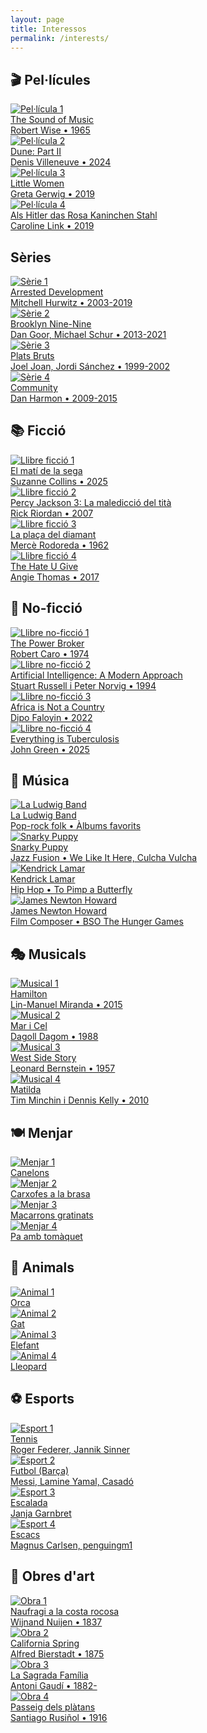 ```yaml
---
layout: page
title: Interessos
permalink: /interests/
---
```


<div class="interests-container">
  
  <!-- Pel·lícules -->
  <div class="interest-category">
    <h2>🎬 Pel·lícules</h2>
    <div class="interest-grid">
      <div class="interest-item">
        <a href="https://letterboxd.com/tique_011/film/the-sound-of-music/activity/" class="interest-link" target="_blank" rel="noopener">
          <img src="/images/interests/movies/the-sound-of-music.jpg" alt="Pel·lícula 1" onerror="this.parentElement.parentElement.innerHTML='<div class=&quot;interest-placeholder&quot;>Poster 1</div>'">
          <div class="interest-overlay">
            <div class="interest-title">The Sound of Music</div>
            <div class="interest-subtitle">Robert Wise • 1965</div>
          </div>
        </a>
      </div>
      <div class="interest-item">
        <a href="https://letterboxd.com/tique_011/film/dune-part-two/activity/" class="interest-link" target="_blank" rel="noopener">
          <img src="/images/interests/movies/dune-part-two.jpg" alt="Pel·lícula 2" onerror="this.parentElement.parentElement.innerHTML='<div class=&quot;interest-placeholder&quot;>Poster 2</div>'">
          <div class="interest-overlay">
            <div class="interest-title">Dune: Part II</div>
            <div class="interest-subtitle">Denis Villeneuve • 2024</div>
          </div>
        </a>
      </div>
      <div class="interest-item">
        <a href="https://letterboxd.com/tique_011/film/little-women-2019/" class="interest-link" target="_blank" rel="noopener">
          <img src="/images/interests/movies/little-women.jpg" alt="Pel·lícula 3" onerror="this.parentElement.parentElement.innerHTML='<div class=&quot;interest-placeholder&quot;>Poster 3</div>'">
          <div class="interest-overlay">
            <div class="interest-title">Little Women</div>
            <div class="interest-subtitle">Greta Gerwig • 2019</div>
          </div>
        </a>
      </div>
      <div class="interest-item">
        <a href="https://letterboxd.com/tique_011/film/when-hitler-stole-pink-rabbit/activity/" class="interest-link" target="_blank" rel="noopener">
          <img src="/images/interests/movies/als-hitler-das-rosa-kaninchen-stahl.jpg" alt="Pel·lícula 4" onerror="this.parentElement.parentElement.innerHTML='<div class=&quot;interest-placeholder&quot;>Poster 4</div>'">
          <div class="interest-overlay">
            <div class="interest-title">Als Hitler das Rosa Kaninchen Stahl</div>
            <div class="interest-subtitle">Caroline Link • 2019</div>
          </div>
        </a>
      </div>
    </div>
  </div>

  <!-- Sèries -->
  <div class="interest-category">
    <h2> Sèries</h2>
    <div class="interest-grid">
      <div class="interest-item">
        <a href="https://www.imdb.com/title/tt0367279/" class="interest-link" target="_blank" rel="noopener">
          <img src="/images/interests/shows/arrested-development.jpg" alt="Sèrie 1" onerror="this.parentElement.parentElement.innerHTML='<div class=&quot;interest-placeholder&quot;>Sèrie 1</div>'">
          <div class="interest-overlay">
            <div class="interest-title">Arrested Development</div>
            <div class="interest-subtitle">Mitchell Hurwitz • 2003-2019</div>
          </div>
        </a>
      </div>
      <div class="interest-item">
        <a href="https://www.imdb.com/title/tt2467372/" class="interest-link" target="_blank" rel="noopener">
          <img src="/images/interests/shows/brooklyn-nine-nine.jpg" alt="Sèrie 2" onerror="this.parentElement.parentElement.innerHTML='<div class=&quot;interest-placeholder&quot;>Sèrie 2</div>'">
          <div class="interest-overlay">
            <div class="interest-title">Brooklyn Nine-Nine</div>
            <div class="interest-subtitle">Dan Goor, Michael Schur • 2013-2021</div>
          </div>
        </a>
      </div>
      <div class="interest-item">
        <a href="https://www.imdb.com/title/tt0352089/" class="interest-link" target="_blank" rel="noopener">
          <img src="/images/interests/shows/plats-bruts.jpg" alt="Sèrie 3" onerror="this.parentElement.parentElement.innerHTML='<div class=&quot;interest-placeholder&quot;>Sèrie 3</div>'">
          <div class="interest-overlay">
            <div class="interest-title">Plats Bruts</div>
            <div class="interest-subtitle">Joel Joan, Jordi Sánchez • 1999-2002</div>
          </div>
        </a>
      </div>
      <div class="interest-item">
        <a href="https://www.imdb.com/title/tt1439629/" class="interest-link" target="_blank" rel="noopener">
          <img src="/images/interests/shows/community.jpg" alt="Sèrie 4" onerror="this.parentElement.parentElement.innerHTML='<div class=&quot;interest-placeholder&quot;>Sèrie 4</div>'">
          <div class="interest-overlay">
            <div class="interest-title">Community</div>
            <div class="interest-subtitle">Dan Harmon • 2009-2015</div>
          </div>
        </a>
      </div>
    </div>
  </div>

  <!-- Llibres de ficció -->
  <div class="interest-category">
    <h2>📚 Ficció</h2>
    <div class="interest-grid">
      <div class="interest-item">
        <a href="https://app.thestorygraph.com/reviews/9b49ae8e-0b73-4d4b-bb89-ee7c98a80aef" class="interest-link" target="_blank" rel="noopener">
          <img src="/images/interests/fiction/el-mati-de-la-sega.jpg" alt="Llibre ficció 1" onerror="this.parentElement.parentElement.innerHTML='<div class=&quot;interest-placeholder&quot;>Portada 1</div>'">
          <div class="interest-overlay">
            <div class="interest-title">El matí de la sega</div>
            <div class="interest-subtitle">Suzanne Collins • 2025</div>
          </div>
        </a>
      </div>
      <div class="interest-item">
        <a href="https://app.thestorygraph.com/reviews/ffc91366-cbd6-4234-bbe0-47f26c611906" class="interest-link" target="_blank" rel="noopener">
          <img src="/images/interests/fiction/percy-jackson-la-malediccio-del-tita.jpg" alt="Llibre ficció 2" onerror="this.parentElement.parentElement.innerHTML='<div class=&quot;interest-placeholder&quot;>Portada 2</div>'">
          <div class="interest-overlay">
            <div class="interest-title">Percy Jackson 3: La maledicció del tità</div>
            <div class="interest-subtitle">Rick Riordan • 2007</div>
          </div>
        </a>
      </div>
      <div class="interest-item">
        <a href="https://app.thestorygraph.com/reviews/cbe98c2e-abb0-434d-94f2-ec25f4a718b5" class="interest-link" target="_blank" rel="noopener">
          <img src="/images/interests/fiction/la-placa-del-diamant.jpg" alt="Llibre ficció 3" onerror="this.parentElement.parentElement.innerHTML='<div class=&quot;interest-placeholder&quot;>Portada 3</div>'">
          <div class="interest-overlay">
            <div class="interest-title">La plaça del diamant</div>
            <div class="interest-subtitle">Mercè Rodoreda • 1962</div>
          </div>
        </a>
      </div>
      <div class="interest-item">
        <a href="https://app.thestorygraph.com/reviews/14927454-0ced-4db7-a46a-b111e596a9a3" class="interest-link" target="_blank" rel="noopener">
          <img src="/images/interests/fiction/the-hate-u-give.jpg" alt="Llibre ficció 4" onerror="this.parentElement.parentElement.innerHTML='<div class=&quot;interest-placeholder&quot;>Portada 4</div>'">
          <div class="interest-overlay">
            <div class="interest-title">The Hate U Give</div>
            <div class="interest-subtitle">Angie Thomas • 2017</div>
          </div>
        </a>
      </div>
    </div>
  </div>

  <!-- Llibres de no-ficció -->
  <div class="interest-category">
    <h2>📖 No-ficció</h2>
    <div class="interest-grid">
      <div class="interest-item">
        <a href="https://app.thestorygraph.com/reviews/99441071-67b2-40ee-9ec1-123df94e262b" class="interest-link" target="_blank" rel="noopener">
          <img src="/images/interests/nonfiction/the-power-broker.jpg" alt="Llibre no-ficció 1" onerror="this.parentElement.parentElement.innerHTML='<div class=&quot;interest-placeholder&quot;>Portada 1</div>'">
          <div class="interest-overlay">
            <div class="interest-title">The Power Broker</div>
            <div class="interest-subtitle">Robert Caro • 1974</div>
          </div>
        </a>
      </div>
      <div class="interest-item">
        <a href="https://app.thestorygraph.com/books/b73a25c2-bcf4-4b66-a14e-1df9c1a4d59c" class="interest-link" target="_blank" rel="noopener">
          <img src="/images/interests/nonfiction/artificial-intelligence-modern-approach.jpg" alt="Llibre no-ficció 2" onerror="this.parentElement.parentElement.innerHTML='<div class=&quot;interest-placeholder&quot;>Portada 2</div>'">
          <div class="interest-overlay">
            <div class="interest-title">Artificial Intelligence: A Modern Approach</div>
            <div class="interest-subtitle">Stuart Russell i Peter Norvig • 1994</div>
          </div>
        </a>
      </div>
      <div class="interest-item">
        <a href="#" class="interest-link" target="_blank" rel="noopener">
          <img src="/images/interests/nonfiction/africa-is-not-a-country.jpg" alt="Llibre no-ficció 3" onerror="this.parentElement.parentElement.innerHTML='<div class=&quot;interest-placeholder&quot;>Portada 3</div>'">
          <div class="interest-overlay">
            <div class="interest-title">Africa is Not a Country</div>
            <div class="interest-subtitle">Dipo Faloyin • 2022</div>
          </div>
        </a>
      </div>
      <div class="interest-item">
        <a href="https://app.thestorygraph.com/reviews/3cb87e45-cbe7-4fcf-8c7b-c2a519eb7a4d" class="interest-link" target="_blank" rel="noopener">
          <img src="/images/interests/nonfiction/everything-is-tuberculosis.jpg" alt="Llibre no-ficció 4" onerror="this.parentElement.parentElement.innerHTML='<div class=&quot;interest-placeholder&quot;>Portada 4</div>'">
          <div class="interest-overlay">
            <div class="interest-title">Everything is Tuberculosis</div>
            <div class="interest-subtitle">John Green • 2025</div>
          </div>
        </a>
      </div>
    </div>
  </div>

  <!-- Música (artistes i àlbums favorits) -->
  <div class="interest-category">
    <h2>🎵 Música</h2>
    <div class="interest-grid">
      <!-- Artistes seleccionats -->
      <div class="interest-item">
        <a href="https://open.spotify.com/artist/1hOwyBjBzD71G76KApDEy5" class="interest-link" target="_blank" rel="noopener">
          <img src="/images/interests/music/la-ludwig-band.jpg" alt="La Ludwig Band" onerror="this.parentElement.parentElement.innerHTML='<div class=&quot;interest-placeholder&quot;>La Ludwig Band</div>'">
          <div class="interest-overlay">
            <div class="interest-title">La Ludwig Band</div>
            <div class="interest-subtitle">Pop-rock folk • Àlbums favorits</div>
          </div>
        </a>
      </div>
      <div class="interest-item">
        <a href="#" class="interest-link" target="_blank" rel="noopener">
          <img src="/images/interests/music/snarky-puppy.jpg" alt="Snarky Puppy" onerror="this.parentElement.parentElement.innerHTML='<div class=&quot;interest-placeholder&quot;>Snarky Puppy</div>'">
          <div class="interest-overlay">
            <div class="interest-title">Snarky Puppy</div>
            <div class="interest-subtitle">Jazz Fusion • We Like It Here, Culcha Vulcha</div>
          </div>
        </a>
      </div>
      <!-- Artistes individuals -->
      <div class="interest-item">
        <a href="#" class="interest-link" target="_blank" rel="noopener">
          <img src="/images/interests/music/kendrick-lamar.jpg" alt="Kendrick Lamar" onerror="this.parentElement.parentElement.innerHTML='<div class=&quot;interest-placeholder&quot;>Kendrick Lamar</div>'">
          <div class="interest-overlay">
            <div class="interest-title">Kendrick Lamar</div>
            <div class="interest-subtitle">Hip Hop • To Pimp a Butterfly</div>
          </div>
        </a>
      </div>
      <div class="interest-item">
        <a href="#" class="interest-link" target="_blank" rel="noopener">
          <img src="/images/interests/music/james-newton-howard.jpg" alt="James Newton Howard" onerror="this.parentElement.parentElement.innerHTML='<div class=&quot;interest-placeholder&quot;>James Newton Howard</div>'">
          <div class="interest-overlay">
            <div class="interest-title">James Newton Howard</div>
            <div class="interest-subtitle">Film Composer • BSO The Hunger Games</div>
          </div>
        </a>
      </div>
    </div>
  </div>

  <!-- Musicals -->
  <div class="interest-category">
    <h2>🎭 Musicals</h2>
    <div class="interest-grid">
      <div class="interest-item">
        <a href="#🎭-musicals" class="interest-link" target="_blank" rel="noopener">
          <img src="/images/interests/musicals/hamilton.jpg" alt="Musical 1" onerror="this.parentElement.parentElement.innerHTML='<div class=&quot;interest-placeholder&quot;>Musical 1</div>'">
          <div class="interest-overlay">
            <div class="interest-title">Hamilton</div>
            <div class="interest-subtitle">Lin-Manuel Miranda • 2015</div>
          </div>
        </a>
      </div>
      <div class="interest-item">
        <a href="https://www.teatrevictoria.com/ca/cartellera/c/183-mar-i-cel.html" class="interest-link" target="_blank" rel="noopener">
          <img src="/images/interests/musicals/the-phantom-of-the-opera.jpg" alt="Musical 2" onerror="this.parentElement.parentElement.innerHTML='<div class=&quot;interest-placeholder&quot;>Musical 2</div>'">
          <div class="interest-overlay">
            <div class="interest-title">Mar i Cel</div>
            <div class="interest-subtitle">Dagoll Dagom • 1988</div>
          </div>
        </a>
      </div>
      <div class="interest-item">
        <a href="#🎭-musicals" class="interest-link" target="_blank" rel="noopener">
          <img src="/images/interests/musicals/west-side-story.jpg" alt="Musical 3" onerror="this.parentElement.parentElement.innerHTML='<div class=&quot;interest-placeholder&quot;>Musical 3</div>'">
          <div class="interest-overlay">
            <div class="interest-title">West Side Story</div>
            <div class="interest-subtitle">Leonard Bernstein • 1957</div>
          </div>
        </a>
      </div>
      <div class="interest-item">
        <a href="#🎭-musicals" class="interest-link" target="_blank" rel="noopener">
          <img src="/images/interests/musicals/matilda.jpg" alt="Musical 4" onerror="this.parentElement.parentElement.innerHTML='<div class=&quot;interest-placeholder&quot;>Musical 4</div>'">
          <div class="interest-overlay">
            <div class="interest-title">Matilda</div>
            <div class="interest-subtitle">Tim Minchin i Dennis Kelly • 2010</div>
          </div>
        </a>
      </div>
    </div>
  </div>

  <!-- Menjar -->
  <div class="interest-category">
    <h2>🍽️ Menjar</h2>
    <div class="interest-grid">
      <div class="interest-item">
        <a href="#" class="interest-link" target="_blank" rel="noopener">
          <img src="/images/interests/food/canelons.png" alt="Menjar 1" onerror="this.parentElement.parentElement.innerHTML='<div class=&quot;interest-placeholder&quot;>Menjar 1</div>'">
          <div class="interest-overlay">
            <div class="interest-title">Canelons</div>
            <div class="interest-subtitle"></div>
          </div>
        </a>
      </div>
      <div class="interest-item">
        <a href="https://3focs.com/ca/" class="interest-link" target="_blank" rel="noopener">
          <img src="/images/interests/food/carxofes.jpg" alt="Menjar 2" onerror="this.parentElement.parentElement.innerHTML='<div class=&quot;interest-placeholder&quot;>Menjar 2</div>'">
          <div class="interest-overlay">
            <div class="interest-title">Carxofes a la brasa</div>
            <div class="interest-subtitle"></div>
          </div>
        </a>
      </div>
      <div class="interest-item">
        <a href="https://www.timeout.cat/barcelona/ca/restaurants/gaig-barcelona" class="interest-link" target="_blank" rel="noopener">
          <img src="/images/interests/food/macarrons.jpg" alt="Menjar 3" onerror="this.parentElement.parentElement.innerHTML='<div class=&quot;interest-placeholder&quot;>Menjar 3</div>'">
          <div class="interest-overlay">
            <div class="interest-title">Macarrons gratinats</div>
            <div class="interest-subtitle"></div>
          </div>
        </a>
      </div>
      <div class="interest-item">
        <a href="https://www.barmolina.com/ca/" class="interest-link" target="_blank" rel="noopener">
          <img src="/images/interests/food/pa-amb-tomàquet.jpg" alt="Menjar 4" onerror="this.parentElement.parentElement.innerHTML='<div class=&quot;interest-placeholder&quot;>Menjar 4</div>'">
          <div class="interest-overlay">
            <div class="interest-title">Pa amb tomàquet</div>
            <div class="interest-subtitle"></div>
          </div>
        </a>
      </div>
    </div>
  </div>

  <!-- Animals -->
  <div class="interest-category">
    <h2>🐾 Animals</h2>
    <div class="interest-grid">
      <div class="interest-item">
        <a href="#" class="interest-link" target="_blank" rel="noopener">
          <img src="/images/interests/animals/orca.jpg" alt="Animal 1" onerror="this.parentElement.parentElement.innerHTML='<div class=&quot;interest-placeholder&quot;>Animal 1</div>'">
          <div class="interest-overlay">
            <div class="interest-title">Orca</div>
            <div class="interest-subtitle"></div>
          </div>
        </a>
      </div>
      <div class="interest-item">
        <a href="#" class="interest-link" target="_blank" rel="noopener">
          <img src="/images/interests/animals/gat.jpg" alt="Animal 2" onerror="this.parentElement.parentElement.innerHTML='<div class=&quot;interest-placeholder&quot;>Animal 2</div>'">
          <div class="interest-overlay">
            <div class="interest-title">Gat</div>
            <div class="interest-subtitle"></div>
          </div>
        </a>
      </div>
      <div class="interest-item">
        <a href="#" class="interest-link" target="_blank" rel="noopener">
          <img src="/images/interests/animals/elefant.jpg" alt="Animal 3" onerror="this.parentElement.parentElement.innerHTML='<div class=&quot;interest-placeholder&quot;>Animal 3</div>'">
          <div class="interest-overlay">
            <div class="interest-title">Elefant</div>
            <div class="interest-subtitle"></div>
          </div>
        </a>
      </div>
      <div class="interest-item">
        <a href="#" class="interest-link" target="_blank" rel="noopener">
          <img src="/images/interests/animals/lleopard.jpg" alt="Animal 4" onerror="this.parentElement.parentElement.innerHTML='<div class=&quot;interest-placeholder&quot;>Animal 4</div>'">
          <div class="interest-overlay">
            <div class="interest-title">Lleopard</div>
            <div class="interest-subtitle"></div>
          </div>
        </a>
      </div>
    </div>
  </div>

  <!-- Esports -->
  <div class="interest-category">
    <h2>⚽ Esports</h2>
    <div class="interest-grid">
      <div class="interest-item">
        <a href="#⚽-esports" class="interest-link" target="_blank" rel="noopener">
          <img src="/images/interests/sports/tennis.jpg" alt="Esport 1" onerror="this.parentElement.parentElement.innerHTML='<div class=&quot;interest-placeholder&quot;>Esport 1</div>'">
          <div class="interest-overlay">
            <div class="interest-title">Tennis</div>
            <div class="interest-subtitle">Roger Federer, Jannik Sinner</div>
          </div>
        </a>
      </div>
      <div class="interest-item">
        <a href="#⚽-esports" class="interest-link" target="_blank" rel="noopener">
          <img src="/images/interests/sports/fc-barcelona.jpg" alt="Esport 2" onerror="this.parentElement.parentElement.innerHTML='<div class=&quot;interest-placeholder&quot;>Esport 2</div>'">
          <div class="interest-overlay">
            <div class="interest-title">Futbol (Barça)</div>
            <div class="interest-subtitle">Messi, Lamine Yamal, Casadó</div>
          </div>
        </a>
      </div>
      <div class="interest-item">
        <a href="#⚽-esports" class="interest-.interest-link" target="_blank" rel="noopener">
          <img src="/images/interests/sports/climbing.jpg" alt="Esport 3" onerror="this.parentElement.parentElement.innerHTML='<div class=&quot;interest-placeholder&quot;>Esport 3</div>'">
          <div class="interest-overlay">
            <div class="interest-title">Escalada</div>
            <div class="interest-subtitle">Janja Garnbret</div>
          </div>
        </a>
      </div>
      <div class="interest-item">
        <a href="#⚽-esports" class="interest-link" target="_blank" rel="noopener">
          <img src="/images/interests/sports/chess.jpg" alt="Esport 4" onerror="this.parentElement.parentElement.innerHTML='<div class=&quot;interest-placeholder&quot;>Esport 4</div>'">
          <div class="interest-overlay">
            <div class="interest-title">Escacs</div>
            <div class="interest-subtitle">Magnus Carlsen, penguingm1</div>
          </div>
        </a>
      </div>
    </div>
  </div>

  <!-- Obres d'art -->
  <div class="interest-category art-category">
    <h2>🎨 Obres d'art</h2>
    <div class="interest-grid">
      <div class="interest-item">
        <a href="https://artsandculture.google.com/asset/shipwreck-off-a-rocky-coast-nuijen-wijnand/jwHeR2DfWY0qpw" class="interest-link" target="_blank" rel="noopener">
          <img src="/images/interests/art/shipwreck-off-rocky-coast-nuijen.jpg" alt="Obra 1" onerror="this.parentElement.parentElement.innerHTML='<div class=&quot;interest-placeholder&quot;>Obra 1</div>'">
          <div class="interest-overlay">
            <div class="interest-title">Naufragi a la costa rocosa</div>
            <div class="interest-subtitle">Wijnand Nuijen • 1837</div>
          </div>
        </a>
      </div>
      <div class="interest-item">
        <a href="https://artsandculture.google.com/asset/california-spring-albert-bierstadt-1830%E2%80%931902/bAE9fcwSxFxp4w" class="interest-link" target="_blank" rel="noopener">
          <img src="/images/interests/art/california-spring-bierstadt.jpg" alt="Obra 2" onerror="this.parentElement.parentElement.innerHTML='<div class=&quot;interest-placeholder&quot;>Obra 2</div>'">
          <div class="interest-overlay">
            <div class="interest-title">California Spring</div>
            <div class="interest-subtitle">Alfred Bierstadt • 1875</div>
          </div>
        </a>
      </div>
      <div class="interest-item">
        <a href="https://sagradafamilia.org/" class="interest-link" target="_blank" rel="noopener">
          <img src="/images/interests/art/sagrada-familia-gaudi.jpg" alt="Obra 3" onerror="this.parentElement.parentElement.innerHTML='<div class=&quot;interest-placeholder&quot;>Obra 3</div>'">
          <div class="interest-overlay">
            <div class="interest-title">La Sagrada Família</div>
            <div class="interest-subtitle">Antoni Gaudí • 1882-</div>
          </div>
        </a>
      </div>
      <div class="interest-item">
        <a href="https://artsandculture.google.com/asset/avenue-of-plane-trees/wQFzEqx_dpfP6Q" class="interest-link" target="_blank" rel="noopener">
          <img src="/images/interests/art/avenue-plane-trees-rusinol.jpg" alt="Obra 4" onerror="this.parentElement.parentElement.innerHTML='<div class=&quot;interest-placeholder&quot;>Obra 4</div>'">
          <div class="interest-overlay">
            <div class="interest-title">Passeig dels plàtans</div>
            <div class="interest-subtitle">Santiago Rusiñol • 1916</div>
          </div>
        </a>
      </div>
    </div>
  </div>

</div>